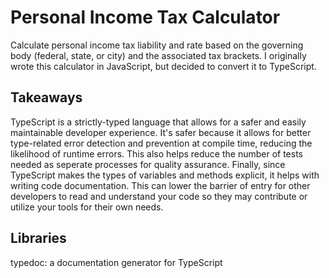 # Personal Income Tax Calculator
Calculate personal income tax liability and rate based on the governing body (federal, state, or city) and the associated tax brackets.
I originally wrote this calculator in JavaScript, but decided to convert it to TypeScript.


## Takeaways
TypeScript is a strictly-typed language that allows for a safer and easily maintainable developer experience. It's safer because it allows for better type-related error detection and prevention at compile time, reducing the likelihood of runtime errors. This also helps reduce the number of tests needed as seperate processes for quality assurance. Finally, since TypeScript makes the types of variables and methods explicit, it helps with writing code documentation. This can lower the barrier of entry for other developers to read and understand your code so they may contribute or utilize your tools for their own needs.


## Libraries
typedoc: a documentation generator for TypeScript 
